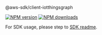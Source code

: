 @aws-sdk/client-iotthingsgraph

[![NPM version](https://img.shields.io/npm/v/@aws-sdk/client-iotthingsgraph/rc.svg)](https://www.npmjs.com/package/@aws-sdk/client-iotthingsgraph)
[![NPM downloads](https://img.shields.io/npm/dm/@aws-sdk/client-iotthingsgraph.svg)](https://www.npmjs.com/package/@aws-sdk/client-iotthingsgraph)

For SDK usage, please step to [SDK readme](https://github.com/aws/aws-sdk-js-v3).

